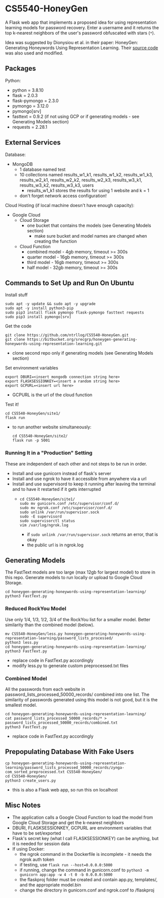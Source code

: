 # CS5540-HoneyGen

A Flask web app that implements a proposed idea for using representation learning models for password recovery. Enter a username and it returns the top k-nearest neighbors of the user's password obfuscated with stars (`*`).

Idea was suggested by Dionysiou et al. in their paper: HoneyGen: Generating Honeywords Using Representation Learning. Their [source code](https://bitbucket.org/srecgrp/honeygen-generating-honeywords-using-representation-learning/src/master/) was also used and modified.

## Packages
Python:
* python = 3.8.10
* flask = 2.0.3
* flask-pymongo = 2.3.0
* pymongo = 3.12.0
* pymongo[srv]
* fasttext = 0.9.2 (if not using GCP or if generating models - see Generating Models section)
* requests = 2.28.1

## External Services
Database:
* MongoDB
  * 1 database named test
  * 10 collections named results_w1_k1, results_w1_k2, results_w1_k3, results_w2_k1, results_w2_k2, results_w2_k3, results_w3_k1, results_w3_k2, results_w3_k3, users
    * results_w1_k1 stores the results for using 1 website and k = 1
  * don't forget network access configuration!

Cloud Hosting (if local machine doesn't have enough capacity):
* Google Cloud
  * Cloud Storage
    * one bucket that contains the models (see Generating Models section)
      * make sure bucket and model names are changed when creating the function
  * Cloud Function
    * combined model - 4gb memory, timeout >= 300s
    * quarter model - 16gb memory, timeout >= 300s
    * third model - 16gb memory, timeout >= 300s
    * half model - 32gb memory, timeout >= 300s

## Commands to Set Up and Run On Ubuntu
Install stuff
```
sudo apt -y update && sudo apt -y upgrade
sudo apt -y install python3-pip
sudo pip3 install flask pymongo flask-pymongo fasttext requests
sudo pip3 install pymongo[srv]
```

Get the code
```
git clone https://github.com/ntrllog/CS5540-HoneyGen.git
git clone https://bitbucket.org/srecgrp/honeygen-generating-honeywords-using-representation-learning.git
```
  * clone second repo only if generating models (see Generating Models section)

Set environment variables
```
export DBURI=<insert mongodb connection string here>
export FLASKSESSIONKEY=<insert a random string here>
export GCPURL=<insert url here>
```
  * GCPURL is the url of the cloud function

Test it!
```
cd CS5540-HoneyGen/site1/
flask run
```
  * to run another website simultaneously:
     ```
     cd CS5540-HoneyGen/site2/
     flask run -p 5001
     ```

### Running It in a "Production" Setting
These are independent of each other and not steps to be run in order.
* Install and use gunicorn instead of flask's server
* Install and use ngrok to have it accessible from anywhere via a url
* Install and use supervisord to keep it running after leaving the terminal and to have it restarted if it gets interrupted
  * ```
    cd CS5540-HoneyGen/site1/
    sudo mv gunicorn.conf /etc/supervisor/conf.d/
    sudo mv ngrok.conf /etc/supervisor/conf.d/
    sudo unlink /var/run/supervisor.sock
    sudo -E supervisord
    sudo supervisorctl status
    vim /var/log/ngrok.log
    ```
      * if `sudo unlink /var/run/supervisor.sock` returns an error, that is okay
      * the public url is in ngrok.log

## Generating Models
The FastText models are too large (max 12gb for largest model) to store in this repo. Generate models to run locally or upload to Google Cloud Storage.
```
cd honeygen-generating-honeywords-using-representation-learning/
python3 FastText.py
```

### Reduced RockYou Model
Use only 1/4, 1/3, 1/2, 3/4 of the RockYou list for a smaller model. Better similarity than the combined model (below).
```
mv CS5540-HoneyGen/less.py honeygen-generating-honeywords-using-representation-learning/password_lists_processed/
python3 less.py
cd honeygen-generating-honeywords-using-representation-learning/
python3 FastText.py
```
  * replace code in FastText.py accordingly
  * modify less.py to generate custom preprocessed.txt files

### Combined Model
All the passwords from each website in password_lists_processed_50000_records/ combined into one list. The similarity of passwords generated using this model is not good, but it is the smallest model.
```
cd honeygen-generating-honeywords-using-representation-learning/
cat password_lists_processed_50000_records/* > password_lists_processed_50000_records/combined.txt
python3 FastText.py
```
  * replace code in FastText.py accordingly

## Prepopulating Database With Fake Users
```
cp honeygen-generating-honeywords-using-representation-learning/password_lists_processed_50000_records/zynga-com_sorted_preprocessed.txt CS5540-HoneyGen/
cd CS5540-HoneyGen/
python3 create_users.py
```
  * this is also a Flask web app, so run this on localhost

## Misc Notes
* The application calls a Google Cloud Function to load the model from Google Cloud Storage and get the k-nearest neighbors
* DBURI, FLASKSESSIONKEY, GCPURL are environment variables that have to be set/exported
* Flask's secret key (what I call FLASKSESSIONKEY) can be anything, but it is needed for session data
* If using Docker:
  * the ngrok command in the Dockerfile is incomplete - it needs the ngrok auth token
  * if testing, use `flask run --host=0.0.0.0:5000`
  * if running, change the command in gunicorn.conf to `python3 -m gunicorn app:app -w 4 -t 0 -b 0.0.0.0:5000`
  * the flaskproj folder must be created and contain app.py, templates/, and the appropriate model.bin
  * change the directory in gunicorn.conf and ngrok.conf to /flaskproj
